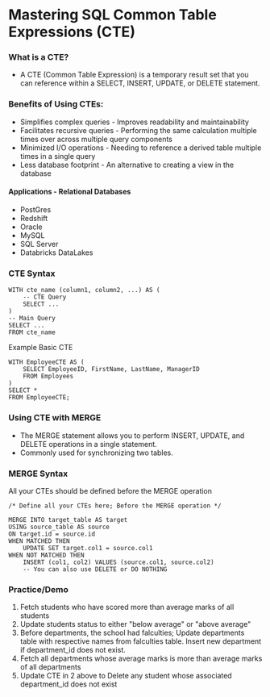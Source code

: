 # Mastering SQL Common Table Expressions (CTE)
### What is a CTE?
- A CTE (Common Table Expression) is a temporary result set that you can reference within a SELECT, INSERT, UPDATE, or DELETE statement.
### Benefits of Using CTEs:
- Simplifies complex queries - Improves readability and maintainability
- Facilitates recursive queries - Performing the same calculation multiple times over across multiple query components
- Minimized I/O operations - Needing to reference a derived table multiple times in a single query
- Less database footprint - An alternative to creating a view in the database
#### Applications - Relational Databases
- PostGres
- Redshift
- Oracle
- MySQL
- SQL Server
- Databricks DataLakes
### CTE Syntax
```
WITH cte_name (column1, column2, ...) AS (
    -- CTE Query
    SELECT ...
)
-- Main Query
SELECT ...
FROM cte_name
```
Example Basic CTE
```
WITH EmployeeCTE AS (
    SELECT EmployeeID, FirstName, LastName, ManagerID
    FROM Employees
)
SELECT *
FROM EmployeeCTE;
```
### Using CTE with MERGE 
- The MERGE statement allows you to perform INSERT, UPDATE, and DELETE operations in a single statement.
- Commonly used for synchronizing two tables.
### MERGE Syntax 
All your CTEs should be defined before the MERGE operation
```
/* Define all your CTEs here; Before the MERGE operation */

MERGE INTO target_table AS target
USING source_table AS source
ON target.id = source.id
WHEN MATCHED THEN
    UPDATE SET target.col1 = source.col1
WHEN NOT MATCHED THEN
    INSERT (col1, col2) VALUES (source.col1, source.col2)
    -- You can also use DELETE or DO NOTHING
```

### Practice/Demo
1. Fetch students who have scored more than average marks of all students
2. Update students status to either "below average" or "above average"
3. Before departments, the school had falculties; Update departments table with respective names from falculties table. Insert new department if department_id does not exist.
4. Fetch all departments whose average marks is more than average marks of all departments
5. Update CTE in 2 above to Delete any student whose associated department_id does not exist
